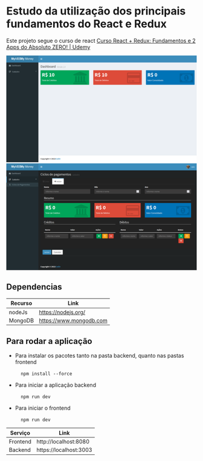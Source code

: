 
# Estudo da utilização dos principais fundamentos do React e Redux

Este projeto segue o curso de react <a href="https://www.udemy.com/course/react-redux-pt/">Curso React + Redux: Fundamentos e 2 Apps do Absoluto ZERO! | Udemy</a>


<img src="ProjectImg.png">
<img src="auth.png">
<br>

## Dependencias
| Recurso | Link |
| ------ | ------ |
| nodeJs |  https://nodejs.org/|
| MongoDB | https://www.mongodb.com |

## Para rodar a aplicação

- Para instalar os pacotes tanto na pasta backend, quanto nas pastas frontend
    
        npm install --force
    
- Para iniciar a aplicação backend
    
        npm run dev

- Para iniciar o frontend
        
        npm run dev

| Serviço | Link |
| ------ | ------ |
| Frontend | http://localhost:8080 |
| Backend | https://localhost:3003 |

